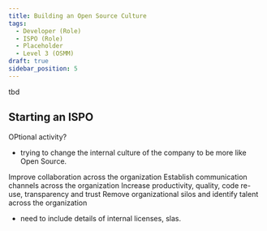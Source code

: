```yaml
---
title: Building an Open Source Culture
tags: 
  - Developer (Role)
  - ISPO (Role)
  - Placeholder
  - Level 3 (OSMM)
draft: true
sidebar_position: 5
---
```


tbd

## Starting an ISPO

OPtional activity?

- trying to change the internal culture of the company to be more like Open Source.


Improve collaboration across the organization
Establish communication channels across the organization
Increase productivity, quality, code re-use, transparency and trust
Remove organizational silos and identify talent across the organization


- need to include details of internal licenses, slas.

